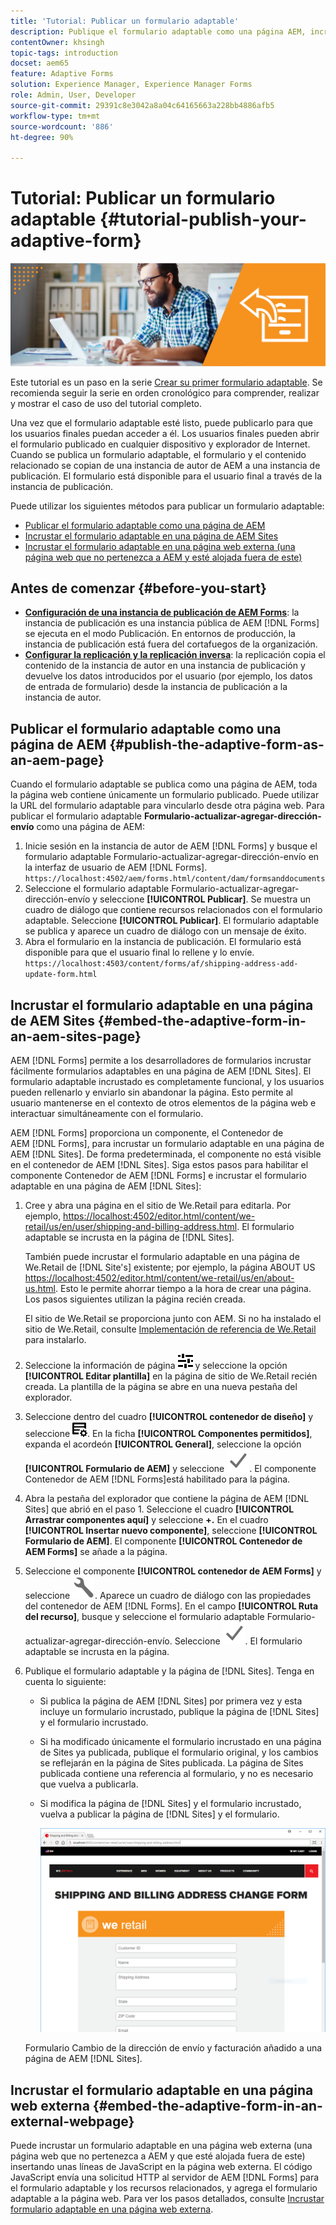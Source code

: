 ```yaml
---
title: 'Tutorial: Publicar un formulario adaptable'
description: Publique el formulario adaptable como una página AEM, incrústuelo en una página de AEM Sites o incruste el formulario adaptable en una página web externa.
contentOwner: khsingh
topic-tags: introduction
docset: aem65
feature: Adaptive Forms
solution: Experience Manager, Experience Manager Forms
role: Admin, User, Developer
source-git-commit: 29391c8e3042a8a04c64165663a228bb4886afb5
workflow-type: tm+mt
source-wordcount: '886'
ht-degree: 90%

---
```


# Tutorial: Publicar un formulario adaptable {#tutorial-publish-your-adaptive-form}

![Imagen-héroe](do-not-localize/13-publish-your-adaptive-form-small.png)

Este tutorial es un paso en la serie [Crear su primer formulario adaptable](https://helpx.adobe.com/es/experience-manager/6-3/forms/using/create-your-first-adaptive-form.html). Se recomienda seguir la serie en orden cronológico para comprender, realizar y mostrar el caso de uso del tutorial completo.

Una vez que el formulario adaptable esté listo, puede publicarlo para que los usuarios finales puedan acceder a él. Los usuarios finales pueden abrir el formulario publicado en cualquier dispositivo y explorador de Internet. Cuando se publica un formulario adaptable, el formulario y el contenido relacionado se copian de una instancia de autor de AEM a una instancia de publicación. El formulario está disponible para el usuario final a través de la instancia de publicación.

Puede utilizar los siguientes métodos para publicar un formulario adaptable:

* [Publicar el formulario adaptable como una página de AEM](../../forms/using/publish-your-adaptive-form.md#publish-the-adaptive-form-as-an-aem-page)
* [Incrustar el formulario adaptable en una página de AEM Sites](#embed-the-adaptive-form-in-an-aem-sites-page)
* [Incrustar el formulario adaptable en una página web externa (una página web que no pertenezca a AEM y esté alojada fuera de este)](../../forms/using/publish-your-adaptive-form.md)

## Antes de comenzar {#before-you-start}

* **[Configuración de una instancia de publicación de AEM Forms](https://helpx.adobe.com/es/experience-manager/6-3/forms/using/installing-configuring-aem-forms-osgi.html)**: la instancia de publicación es una instancia pública de AEM [!DNL Forms] se ejecuta en el modo Publicación. En entornos de producción, la instancia de publicación está fuera del cortafuegos de la organización.
* **[Configurar la replicación y la replicación inversa](https://helpx.adobe.com/es/experience-manager/6-3/help/sites-deploying/replication.html)**: la replicación copia el contenido de la instancia de autor en una instancia de publicación y devuelve los datos introducidos por el usuario (por ejemplo, los datos de entrada de formulario) desde la instancia de publicación a la instancia de autor.

## Publicar el formulario adaptable como una página de AEM {#publish-the-adaptive-form-as-an-aem-page}

Cuando el formulario adaptable se publica como una página de AEM, toda la página web contiene únicamente un formulario publicado. Puede utilizar la URL del formulario adaptable para vincularlo desde otra página web. Para publicar el formulario adaptable **Formulario-actualizar-agregar-dirección-envío** como una página de AEM:

1. Inicie sesión en la instancia de autor de AEM [!DNL Forms] y busque el formulario adaptable Formulario-actualizar-agregar-dirección-envío en la interfaz de usuario de AEM [!DNL Forms].
   `https://localhost:4502/aem/forms.html/content/dam/formsanddocuments`
1. Seleccione el formulario adaptable Formulario-actualizar-agregar-dirección-envío y seleccione **[!UICONTROL Publicar]**. Se muestra un cuadro de diálogo que contiene recursos relacionados con el formulario adaptable. Seleccione **[!UICONTROL Publicar]**. El formulario adaptable se publica y aparece un cuadro de diálogo con un mensaje de éxito.
1. Abra el formulario en la instancia de publicación. El formulario está disponible para que el usuario final lo rellene y lo envíe.
   `https://localhost:4503/content/forms/af/shipping-address-add-update-form.html`

## Incrustar el formulario adaptable en una página de AEM Sites {#embed-the-adaptive-form-in-an-aem-sites-page}

AEM [!DNL Forms] permite a los desarrolladores de formularios incrustar fácilmente formularios adaptables en una página de AEM [!DNL Sites]. El formulario adaptable incrustado es completamente funcional, y los usuarios pueden rellenarlo y enviarlo sin abandonar la página. Esto permite al usuario mantenerse en el contexto de otros elementos de la página web e interactuar simultáneamente con el formulario.

AEM [!DNL Forms] proporciona un componente, el Contenedor de AEM [!DNL Forms], para incrustar un formulario adaptable en una página de AEM [!DNL Sites]. De forma predeterminada, el componente no está visible en el contenedor de AEM [!DNL Sites]. Siga estos pasos para habilitar el componente Contenedor de AEM [!DNL Forms] e incrustar el formulario adaptable en una página de AEM [!DNL Sites]:

1. Cree y abra una página en el sitio de We.Retail para editarla. Por ejemplo, [https://localhost:4502/editor.html/content/we-retail/us/en/user/shipping-and-billing-address.html](https://localhost:4502/editor.html/content/we-retail/us/en/user/shipping-and-billing-address.html). El formulario adaptable se incrusta en la página de [!DNL Sites].

   También puede incrustar el formulario adaptable en una página de We.Retail de [!DNL Site's] existente; por ejemplo, la página ABOUT US [https://localhost:4502/editor.html/content/we-retail/us/en/about-us.html](https://localhost:4502/editor.html/content/we-retail/us/en/about-us.html). Esto le permite ahorrar tiempo a la hora de crear una página. Los pasos siguientes utilizan la página recién creada.

   El sitio de We.Retail se proporciona junto con AEM. Si no ha instalado el sitio de We.Retail, consulte [Implementación de referencia de We.Retail](https://helpx.adobe.com/es/experience-manager/6-3/help/sites-developing/we-retail.html) para instalarlo.

1. Seleccione la información de página ![properties](assets/properties.png) y seleccione la opción **[!UICONTROL Editar plantilla]** en la página de sitio de We.Retail recién creada. La plantilla de la página se abre en una nueva pestaña del explorador.
1. Seleccione dentro del cuadro **[!UICONTROL contenedor de diseño]** y seleccione ![feedmanagement](assets/feedmanagement.png). En la ficha **[!UICONTROL Componentes permitidos]**, expanda el acordeón **[!UICONTROL General]**, seleccione la opción **[!UICONTROL Formulario de AEM]** y seleccione ![save_icon](assets/save_icon.svg). El componente Contenedor de AEM [!DNL Forms]está habilitado para la página.

1. Abra la pestaña del explorador que contiene la página de AEM [!DNL Sites] que abrió en el paso 1. Seleccione el cuadro **[!UICONTROL Arrastrar componentes aquí]** y seleccione **+.** En el cuadro **[!UICONTROL Insertar nuevo componente]**, seleccione **[!UICONTROL Formulario de AEM]**. El componente **[!UICONTROL Contenedor de AEM Forms]** se añade a la página.
1. Seleccione el componente **[!UICONTROL contenedor de AEM Forms]** y seleccione ![configure-icon](assets/configure-icon.svg). Aparece un cuadro de diálogo con las propiedades del contenedor de AEM [!DNL Forms]. En el campo **[!UICONTROL Ruta del recurso]**, busque y seleccione el formulario adaptable Formulario-actualizar-agregar-dirección-envío. Seleccione ![icono_guardar](assets/save_icon.svg). El formulario adaptable se incrusta en la página.
1. Publique el formulario adaptable y la página de [!DNL Sites]. Tenga en cuenta lo siguiente:

   * Si publica la página de AEM [!DNL Sites] por primera vez y esta incluye un formulario incrustado, publique la página de [!DNL Sites] y el formulario incrustado.
   * Si ha modificado únicamente el formulario incrustado en una página de Sites ya publicada, publique el formulario original, y los cambios se reflejarán en la página de Sites publicada. La página de Sites publicada contiene una referencia al formulario, y no es necesario que vuelva a publicarla.
   * Si modifica la página de [!DNL Sites] y el formulario incrustado, vuelva a publicar la página de [!DNL Sites] y el formulario.

     ![incrustado-en-aem-sites](assets/embed-in-aem-sites.png)

   Formulario Cambio de la dirección de envío y facturación añadido a una página de AEM [!DNL Sites].

## Incrustar el formulario adaptable en una página web externa {#embed-the-adaptive-form-in-an-external-webpage}

Puede incrustar un formulario adaptable en una página web externa (una página web que no pertenezca a AEM y que esté alojada fuera de este) insertando unas líneas de JavaScript en la página web externa. El código JavaScript envía una solicitud HTTP al servidor de AEM [!DNL Forms] para el formulario adaptable y los recursos relacionados, y agrega el formulario adaptable a la página web. Para ver los pasos detallados, consulte [Incrustar formulario adaptable en una página web externa](/help/forms/using/embed-adaptive-form-external-web-page.md).
